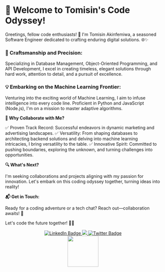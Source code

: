 # 🚀 Welcome to Tomisin's Code Odyssey!

Greetings, fellow code enthusiasts! 👋 I'm Tomisin Akinfemiwa, a seasoned Software Engineer dedicated to crafting enduring digital solutions. 🌐✨

### 🔧 Craftsmanship and Precision:
Specializing in Database Management, Object-Oriented Programming, and API Development, I excel in creating timeless, elegant solutions through hard work, attention to detail, and a pursuit of excellence.

### 💡 Embarking on the Machine Learning Frontier:
Venturing into the exciting world of Machine Learning, I aim to infuse intelligence into every code line. Proficient in Python and JavaScript (Node.js), I'm on a mission to master adaptive algorithms.

**🌟 Why Collaborate with Me?**

✅ Proven Track Record: Successful endeavors in dynamic marketing and advertising landscapes.
✅ Versatility: From shaping databases to architecting backend solutions and delving into machine learning intricacies, I bring versatility to the table.
✅ Innovative Spirit: Committed to pushing boundaries, exploring the unknown, and turning challenges into opportunities.

**🔍 What's Next?**

I'm seeking collaborations and projects aligning with my passion for innovation. Let's embark on this coding odyssey together, turning ideas into reality!

**📬 Get in Touch:**

Ready for a coding adventure or a tech chat? Reach out—collaboration awaits! 🚀

Let's code the future together! 🦾✨

<div id="header" align="center">
   <div id="badges">
  <a href="https://www.linkedin.com/in/tomisin-akinfemiwa/">
    <img src="https://img.shields.io/badge/LinkedIn-blue?style=for-the-badge&logo=linkedin&logoColor=white" alt="LinkedIn Badge"/>
  </a>
  <a href="https://www.instagram.com/ak_tomisin/">
    <img src="https://img.shields.io/badge/Instagram-E4405F?style=for-the-badge&logo=instagram&logoColor=white"/>
  </a>
  <a href="https://www.sotwe.com/Ak_Tomisin?lang=en">
    <img src="https://img.shields.io/badge/Twitter-blue?style=for-the-badge&logo=twitter&logoColor=white" alt="Twitter Badge"/>
  </a>
</div>
  <img src="https://media.giphy.com/media/v1.Y2lkPTc5MGI3NjExdXl4cXo0emFtcHdsZ3p0aWFkNWt5bmhsNHhlMTIwOW9odWp5aG5tMiZlcD12MV9pbnRlcm5hbF9naWZfYnlfaWQmY3Q9cw/M9gbBd9nbDrOTu1Mqx/giphy.gif" width="100"/>
</div>
